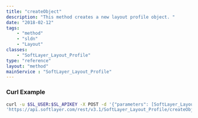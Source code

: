 ```yaml
---
title: "createObject"
description: "This method creates a new layout profile object. "
date: "2018-02-12"
tags:
    - "method"
    - "sldn"
    - "Layout"
classes:
    - "SoftLayer_Layout_Profile"
type: "reference"
layout: "method"
mainService : "SoftLayer_Layout_Profile"
---
```


### Curl Example
```bash
curl -u $SL_USER:$SL_APIKEY -X POST -d '{"parameters": [SoftLayer_Layout_Profile]}' \
'https://api.softlayer.com/rest/v3.1/SoftLayer_Layout_Profile/createObject'
```
